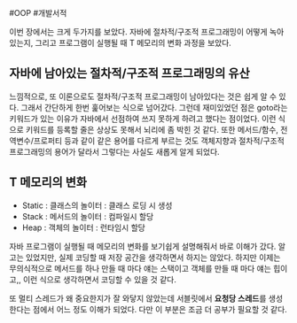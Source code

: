 #OOP #개발서적 

이번 장에서는 크게 두가지를 보았다. 자바에 절차적/구조적 프로그래밍이 어떻게 녹아있는지, 그리고 프로그램이 실행될 때 T 메모리의 변화 과정을 보았다.
## 자바에 남아있는 절차적/구조적 프로그래밍의 유산
느낌적으로, 또 이론으로도 절차적/구조적 프로그래밍이 남아있다는 것은 쉽게 알 수 있다. 그래서 간단하게 한번 훑어보는 식으로 넘어갔다. 그런데 재미있었던 점은 goto라는 키워드가 있는 이유가 자바에서 선점하여 쓰지 못하게 하려고 했다는 점이었다. 이런 식으로 키워드를 등록할 줄은 상상도 못해서 뇌리에 좀 박힌 것 같다. 또한 메서드/함수, 전역변수/프로퍼티 등과 같이 같은 용어를 다르게 부르는 것도 객체지향과 절차적/구조적 프로그래밍의 용어가 달라서 그렇다는 사실도 새롭게 알게 되었다.

## T 메모리의 변화
+ Static : 클래스의 놀이터 : 클래스 로딩 시 생성
+ Stack : 메서드의 놀이터 : 컴파일시 할당
+ Heap : 객체의 놀이터 : 런타임시 할당

자바 프로그램이 실행될 때 메모리의 변화를 보기쉽게 설명해줘서 바로 이해가 갔다. 알고는 있었지만, 실제 코딩할 때 저장 공간을 생각하면서 하지는 않았다. 하지만 이제는 무의식적으로 메서드를 하나 만들 때 마다 얘는 스택이고 객체를 만들 때 마다 얘는 힙이고,, 이런 식으로 생각하면서 코딩할 수 있을 것 같다.

또 멀티 스레드가 왜 중요한지가 잘 와닿지 않았는데 서블릿에서 **요청당 스레드**를 생성한다는 점에서 어느 정도 이해가 되었다. 다만 이 부분은 조금 더 공부가 필요할 것 같다.